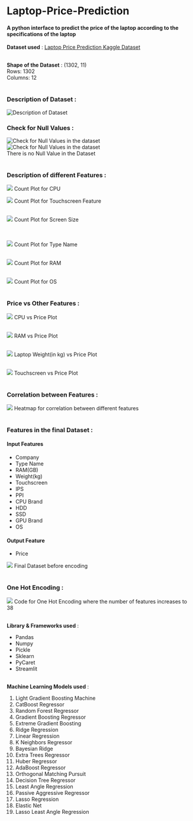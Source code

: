 # Laptop-Price-Prediction
#### A python interface to predict the price of the laptop according to the specifications of the laptop ####

**Dataset used** : [Laptop Price Prediction Kaggle Dataset](https://www.kaggle.com/ionaskel/laptop-prices) <br/><br/>

**Shape of the Dataset** : (1302, 11) <br/> Rows: 1302 <br/> Columns: 12 <br/> <br/>

### Description of Dataset : 
![Description of Dataset](/assets/images/dataset.png)

### Check for Null Values : 
![Check for Null Values in the dataset](/assets/images/null_values.png)
<br>
![Check for Null Values in the dataset](/assets/images/null_values_code.png)
<br>
There is no Null Value in the Dataset <br/><br/>


### Description of different Features : 

![](/assets/images/company.png)
Count Plot for CPU <br/>

![](/assets/images/touchscreen.png)
Count Plot for Touchscreen Feature <br/><br/>

![](/assets/images/inch.png)
Count Plot for Screen Size <br/><br/><br/>

![](/assets/images/Typename.png)
Count Plot for Type Name <br/><br/>

![](/assets/images/RAM.png)
Count Plot for RAM <br/><br/>

![](/assets/images/OS.png)
Count Plot for OS <br/><br/>


### Price vs Other Features : 

![](/assets/images/CPUvsprice.png)
CPU vs Price Plot <br/><br/>

![](/assets/images/RAMvsprice.png)
RAM vs Price Plot <br/><br/>

![](/assets/images/WeightVSprice.png)
Laptop Weight(in kg) vs Price Plot <br/><br/>

![](/assets/images/touchscreenVSprice.png)
Touchscreen vs Price Plot <br/><br/>



### Correlation between Features : 

![](/assets/images/correlation.png)
Heatmap for correlation between different features <br/><br/>


### Features in the final Dataset : <br/>
#### Input Features 
- Company	
- Type Name	
- RAM(GB)	
- Weight(kg)	
- Touchscreen	
- IPS	
- PPI	
- CPU Brand	
- HDD	
- SSD	
- GPU Brand	
- OS

#### Output Feature
- Price

![](/assets/images/Final_dataset.png)
Final Dataset before encoding <br/><br/>


### One Hot Encoding : 

![](/assets/images/encoding.png)
Code for One Hot Encoding where the number of features increases to 38<br/><br/>


**Library & Frameworks used** : 
- Pandas 
- Numpy
- Pickle
- Sklearn
- PyCaret
- Streamlit <br/><br/>

**Machine Learning Models used** : 
1. Light Gradient Boosting Machine
2. CatBoost Regressor
3. Random Forest Regressor
4. Gradient Boosting Regressor
5. Extreme Gradient Boosting
6. Ridge Regression
7. Linear Regression
8. K Neighbors Regressor	
9. Bayesian Ridge
10. Extra Trees Regressor
11. Huber Regressor
12. AdaBoost Regressor
13. Orthogonal Matching Pursuit
14. Decision Tree Regressor
15. Least Angle Regression
16. Passive Aggressive Regressor
17. Lasso Regression
18. Elastic Net	
19. Lasso Least Angle Regression
<br/><br/>








